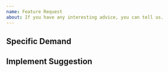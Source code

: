 ```yaml
---
name: Feature Request
about: If you have any interesting advice, you can tell us.
---
```


## Specific Demand

<!--
What feature do you need, please describe it in detail.
-->

## Implement Suggestion

<!--
If you have any suggestion for complete this feature, you can tell us.
-->
